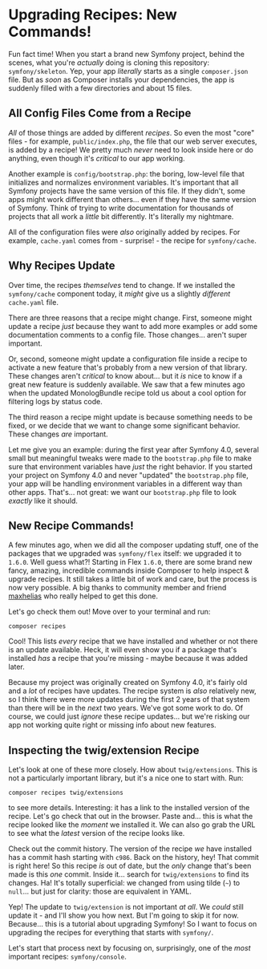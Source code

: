 # Upgrading Recipes: New Commands!

Fun fact time! When you start a brand new Symfony project, behind the scenes, what
you're *actually* doing is cloning this repository: `symfony/skeleton`. Yep,
your app *literally* starts as a single `composer.json` file. But as *soon* as
Composer installs your dependencies, the app is suddenly filled with a few
directories and about 15 files.

## All Config Files Come from a Recipe

*All* of those things are added by different *recipes*. So even the most "core"
files - for example, `public/index.php`, the file that our web server executes,
is added by a recipe! We pretty much *never* need to look inside here or do anything,
even though it's *critical* to our app working.

Another example is `config/bootstrap.php`: the boring, low-level file that
initializes and normalizes environment variables. It's important that all Symfony
projects have the same version of this file. If they didn't, some apps might work
different than others... even if they have the same version of Symfony. Think of
trying to write documentation for thousands of projects that all work a *little*
bit differently. It's literally my nightmare.

All of the configuration files were *also* originally added by recipes. For example,
`cache.yaml` comes from - surprise! - the recipe for `symfony/cache`.

## Why Recipes Update

Over time, the recipes *themselves* tend to change. If we installed the
`symfony/cache` component today, it *might* give us a slightly *different*
`cache.yaml` file.

There are three reasons that a recipe might change. First, someone might update
a recipe *just* because they want to add more examples or add some documentation
comments to a config file. Those changes... aren't super important.

Or, second, someone might update a configuration file inside a recipe to activate
a new feature that's probably from a new version of that library. These
changes aren't *critical* to know about... but it *is* nice to know if a great new
feature is suddenly available. We saw that a few minutes ago when the updated
MonologBundle recipe told us about a cool option for filtering logs by status code.

The third reason a recipe might update is because something needs to be fixed,
or we decide that we want to change some significant behavior. These changes
*are* important.

Let me give you an example: during the first year after Symfony 4.0, several small
but meaningful tweaks were made to the `bootstrap.php` file to make sure that
environment variables have *just* the right behavior. If you started your project
on Symfony 4.0 and never "updated" the `bootstrap.php` file, your app will be
handling environment variables in a different way than other apps. That's... not
great: we want our `bootstrap.php` file to look *exactly* like it should.

## New Recipe Commands!

A few minutes ago, when we did all the composer updating stuff, one of the packages
that we upgraded was `symfony/flex` itself: we upgraded it to `1.6.0`. Well guess
what?! Starting in Flex `1.6.0`, there are some brand new fancy, amazing, incredible
commands inside Composer to help inspect & upgrade recipes. It still takes a
little bit of work and care, but the process is now very possible. A big thanks to
community member and friend [maxhelias](https://github.com/maxhelias) who really
helped to get this done.

Let's go check them out! Move over to your terminal and run:

```terminal
composer recipes
```

Cool! This lists *every* recipe that we have installed and whether or not there is
an update available. Heck, it will even show you if a package that's installed
*has* a recipe that you're missing - maybe because it was added later.

Because my project was originally created on Symfony 4.0, it's fairly old and a
*lot* of recipes have updates. The recipe system is *also* relatively new, so I
think there were more updates during the first 2 years of that system than there
will be in the *next* two years. We've got some work to do. Of course, we could
just *ignore* these recipe updates... but we're risking our app not working quite
right or missing info about new features.

## Inspecting the twig/extension Recipe

Let's look at one of these more closely. How about `twig/extensions`. This is not
a particularly important library, but it's a nice one to start with. Run:

```terminal
composer recipes twig/extensions
```

to see more details. Interesting: it has a link to the installed version of the
recipe. Let's go check that out in the browser. Paste and... this is what the
recipe looked like the *moment* we installed it. We can also go grab the URL to
see what the *latest* version of the recipe looks like.

Check out the commit history. The version of the recipe *we* have installed has
a commit hash starting with `c986`. Back on the history, hey! That commit is
right here! So this recipe *is* out of date, but the *only* change that's been
made is this *one* commit. Inside it... search for `twig/extensions` to find
its changes. Ha! It's totally superficial: we changed from using tilde (`~`)
to `null`... but just for clarity: those are equivalent in YAML.

Yep! The update to `twig/extension` is not important *at all*. We *could* still
update it - and I'll show you how next. But I'm going to skip it for now. Because...
this is a tutorial about upgrading Symfony! So I want to focus on upgrading the
recipes for everything that starts with `symfony/`.

Let's start that process next by focusing on, surprisingly, one of the *most*
important recipes: `symfony/console`.
